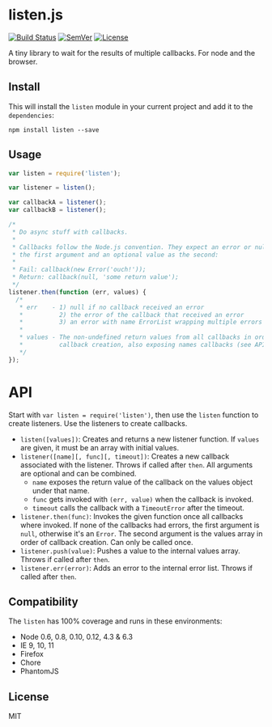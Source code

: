 # listen.js

[![Build Status]](https://travis-ci.org/mantoni/listen.js)
[![SemVer]](http://semver.org)
[![License]](https://github.com/mantoni/listen.js/blob/master/LICENSE)

A tiny library to wait for the results of multiple callbacks. For node and the
browser.

## Install

This will install the `listen` module in your current project and add it to the
`dependencies`:

```
npm install listen --save
```

## Usage

```js
var listen = require('listen');

var listener = listen();

var callbackA = listener();
var callbackB = listener();

/*
 * Do async stuff with callbacks.
 *
 * Callbacks follow the Node.js convention. They expect an error or null as
 * the first argument and an optional value as the second:
 *
 * Fail: callback(new Error('ouch!'));
 * Return: callback(null, 'some return value');
 */
listener.then(function (err, values) {
  /*
   * err    - 1) null if no callback received an error
   *          2) the error of the callback that received an error
   *          3) an error with name ErrorList wrapping multiple errors
   *
   * values - The non-undefined return values from all callbacks in order of
   *          callback creation, also exposing names callbacks (see API)
   */
});
```

# API

Start with `var listen = require('listen')`, then use the `listen` function to
create listeners. Use the listeners to create callbacks.

- `listen([values])`: Creates and returns a new listener function. If `values`
  are given, it must be an array with initial values.
- `listener([name][, func][, timeout])`: Creates a new callback associated with
  the listener. Throws if called after `then`. All arguments are optional and
  can be combined.
    - `name` exposes the return value of the callback on the values object
      under that name.
    - `func` gets invoked with `(err, value)` when the callback is invoked.
    - `timeout` calls the callback with a `TimeoutError` after the timeout.
- `listener.then(func)`: Invokes the given function once all callbacks where
  invoked. If none of the callbacks had errors, the first argument is `null`,
  otherwise it's an `Error`. The second argument is the values array in order
  of callback creation. Can only be called once.
- `listener.push(value)`: Pushes a value to the internal values array. Throws
  if called after `then`.
- `listener.err(error)`: Adds an error to the internal error list. Throws if
  called after `then`.

## Compatibility

The `listen` has 100% coverage and runs in these environments:

- Node 0.6, 0.8, 0.10, 0.12, 4.3 & 6.3
- IE 9, 10, 11
- Firefox
- Chore
- PhantomJS

## License

MIT

[Build Status]: http://img.shields.io/travis/mantoni/listen.js.svg
[SemVer]: http://img.shields.io/:semver-%E2%9C%93-brightgreen.svg
[License]: http://img.shields.io/npm/l/listen.svg
